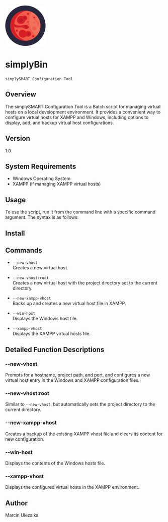 ![simplyBINjupiter](https://github.com/simply-smart/simplyBin/blob/main/assets/icon_package/128x128.png?raw=true)


# simplyBin
`simplySMART Configuration Tool`

## Overview
The simplySMART Configuration Tool is a Batch script for managing virtual hosts on a local development environment. It provides a convenient way to configure virtual hosts for XAMPP and Windows, including options to display, add, and backup virtual host configurations.

## Version
1.0

## System Requirements
- Windows Operating System
- XAMPP (if managing XAMPP virtual hosts)

## Usage
To use the script, run it from the command line with a specific command argument. The syntax is as follows:

## Install


## Commands
- `--new-vhost`  
  Creates a new virtual host.

- `--new-vhost:root`  
  Creates a new virtual host with the project directory set to the current directory.

- `--new-xampp-vhost`  
  Backs up and creates a new virtual host file in XAMPP.

- `--win-host`  
  Displays the Windows host file.

- `--xampp-vhost`  
  Displays the XAMPP virtual hosts file.

## Detailed Function Descriptions

### --new-vhost
Prompts for a hostname, project path, and port, and configures a new virtual host entry in the Windows and XAMPP configuration files.

### --new-vhost:root
Similar to `--new-vhost`, but automatically sets the project directory to the current directory.

### --new-xampp-vhost
Creates a backup of the existing XAMPP vhost file and clears its content for new configuration.

### --win-host
Displays the contents of the Windows hosts file.

### --xampp-vhost
Displays the configured virtual hosts in the XAMPP environment.


## Author
Marcin Ulezalka  
